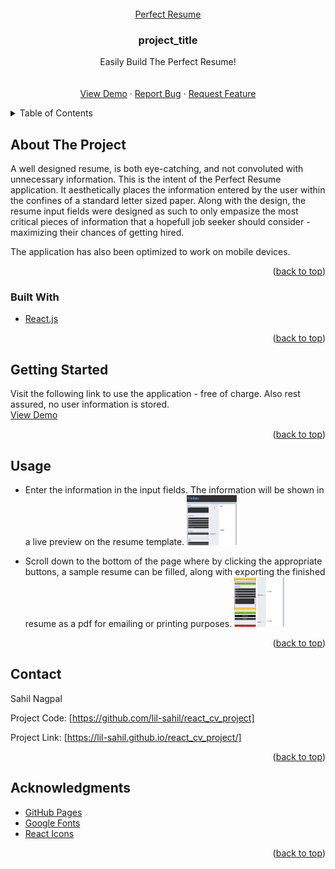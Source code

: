 <div id="top"></div>

<!-- PROJECT TITLE -->
<br />
<div align="center">
  <a href="https://github.com/lil-sahil/react_cv_project">
    Perfect Resume
  </a>

<h3 align="center">project_title</h3>

  <p align="center">
    Easily Build The Perfect Resume!
    <br />
    <br />
    <br />
    <a href="https://lil-sahil.github.io/react_cv_project/">View Demo</a>
    ·
    <a href="https://github.com/lil-sahil/react_cv_project/issues">Report Bug</a>
    ·
    <a href="https://github.com/lil-sahil/react_cv_project/issues">Request Feature</a>
  </p>
</div>

<!-- TABLE OF CONTENTS -->
<details>
  <summary>Table of Contents</summary>
  <ol>
    <li>
      <a href="#about-the-project">About The Project</a>
      <ul>
        <li><a href="#built-with">Built With</a></li>
      </ul>
    </li>
    <li>
      <a href="#getting-started">Getting Started</a>
      <ul>
        <li><a href="#installation">Installation</a></li>
      </ul>
    </li>
    <li><a href="#usage">Usage</a></li>
    <li><a href="#contact">Contact</a></li>
  </ol>
</details>



<!-- ABOUT THE PROJECT -->
## About The Project

A well designed resume, is both eye-catching, and not convoluted with unnecessary information. This is the intent of the Perfect Resume application. It aesthetically places the information entered by the user within the confines of a standard letter sized paper. Along with the design, the resume input fields were designed as such to only empasize the most critical pieces of information that a hopefull job seeker should consider - maximizing their chances of getting hired.

The application has also been optimized to work on mobile devices.

<p align="right">(<a href="#top">back to top</a>)</p>



### Built With


* [React.js](https://reactjs.org/)

<p align="right">(<a href="#top">back to top</a>)</p>


<!-- GETTING STARTED -->
## Getting Started

Visit the following link to use the application - free of charge. Also rest assured, no user information is stored.
    <br>
    <a href="https://lil-sahil.github.io/react_cv_project/">View Demo</a>


<p align="right">(<a href="#top">back to top</a>)</p>



<!-- USAGE EXAMPLES -->
## Usage

- Enter the information in the input fields. The information will be shown in a live preview on the resume template.
    <img src="images/perfect_resume_showcase.png" alt="Logo" width="80" height="80">

- Scroll down to the bottom of the page where by clicking the appropriate buttons, a sample resume can be filled, along with exporting the finished resume as a pdf for emailing or printing purposes.
    <img src="images/perfect_resume_showcase_2.png" alt="Logo" width="80" height="80">



<p align="right">(<a href="#top">back to top</a>)</p>


<!-- CONTACT -->
## Contact

Sahil Nagpal

Project Code: [https://github.com/lil-sahil/react_cv_project]

Project Link: [https://lil-sahil.github.io/react_cv_project/]

<p align="right">(<a href="#top">back to top</a>)</p>



<!-- ACKNOWLEDGMENTS -->
## Acknowledgments

* [GitHub Pages](https://pages.github.com)
* [Google Fonts](https://fonts.google.com/)
* [React Icons](https://react-icons.github.io/react-icons/search)

<p align="right">(<a href="#top">back to top</a>)</p>
